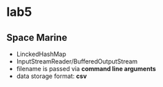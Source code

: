 # lab5
## Space Marine
- LinckedHashMap
- InputStreamReader/BufferedOutputStream
- filename is passed via <b>command line arguments</b>
- data storage format: <b>csv</b>
